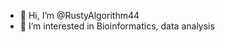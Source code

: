 - 👋 Hi, I’m @RustyAlgorithm44
- 👀 I’m interested in Bioinformatics, data analysis

<!---
RustyAlgorithm44/RustyAlgorithm44 is a ✨ special ✨ repository because its `README.md` (this file) appears on your GitHub profile.
You can click the Preview link to take a look at your changes.
--->
